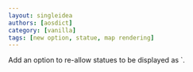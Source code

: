 ```yaml
---
layout: singleidea
authors: [aosdict]
category: [vanilla]
tags: [new option, statue, map rendering]
---
```

Add an option to re-allow statues to be displayed as <span class="nhsym clr-white">`</span>.
